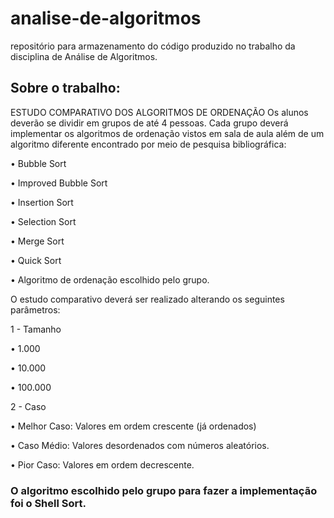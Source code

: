 # analise-de-algoritmos

repositório para armazenamento do código produzido no trabalho da disciplina de Análise de Algoritmos.

## Sobre o trabalho:

ESTUDO COMPARATIVO DOS ALGORITMOS DE ORDENAÇÃO
Os alunos deverão se dividir em grupos de até 4 pessoas. Cada grupo deverá
implementar os algoritmos de ordenação vistos em sala de aula além de um
algoritmo diferente encontrado por meio de pesquisa bibliográfica:

• Bubble Sort

• Improved Bubble Sort

• Insertion Sort

• Selection Sort

• Merge Sort

• Quick Sort

• Algoritmo de ordenação escolhido pelo grupo.

O estudo comparativo deverá ser realizado alterando os seguintes parâmetros:

1 - Tamanho

  • 1.000

  • 10.000

  • 100.000

2 - Caso

• Melhor Caso: Valores em ordem crescente (já ordenados)

• Caso Médio: Valores desordenados com números aleatórios.

• Pior Caso: Valores em ordem decrescente.

### O algoritmo escolhido pelo grupo para fazer a implementação foi o Shell Sort.
